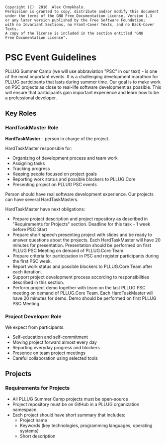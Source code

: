     Copyright (C)  2016  Alex Chmykhalo.
    Permission is granted to copy, distribute and/or modify this document
    under the terms of the GNU Free Documentation License, Version 1.3
    or any later version published by the Free Software Foundation;
    with no Invariant Sections, no Front-Cover Texts, and no Back-Cover Texts.
    A copy of the license is included in the section entitled "GNU
    Free Documentation License".

# PSC Event Guidelines

PLLUG Summer Camp (we will use abbraviation "PSC" in our text) - is one of the most important events. It is a challenging development marathon for PLLUG participants that lasts during summer time. Our goal is to make work on PSC projects as close to real-life software development as possible. This will ensure that participants gain important experience and learn how to be a professional developer.

## Key Roles

### HardTaskMaster Role
**HardTaskMaster** - person in charge of the project. 

HardTaskMaster responsible for:
 * Organizing of development process and team work
 * Assigning tasks
 * Tracking progress
 * Keeping people focused on project goals
 * Reporting work status and possible blockers to PLLUG Core 
 * Presenting project on PLLUG PSC events

Person should have real software development experience. Our projects can have several HardTaskMasters.

HardTaskMaster have next obligations:
 * Prepare project description and project repository as described in "Requirements for Projects" section. Deadline for this task - 1 week before PSC Start 
 * Prepare short speech presenting project with slides and be ready to answer questions about the projects. Each HardTaskMaster will have 20 minutes for presentation. Presentation should be performed on first PLLUG PSC Meeting on demand of PLLUG.Core Team.
 * Prepare criteria for participation in PSC and register participants during the first PSC week.
 * Report work status and possible blockers to PLLUG.Core Team after each iteration. 
 * Support project development process according to responsibilities described in this section.
 * Perform project demo together with team on the last PLLUG PSC meeting on demand of PLLUG.Core Team. Each HardTaskMaster will have 20 minutes for demo. Demo should be performed on first PLLUG PSC Meeting.

### Project Developer Role
We expect from participants:
 * Self-education and self-commitment
 * Moving project forward almost every day
 * Reporting everyday progress and blockers
 * Presence on team project meetings
 * Careful collaboration using selected tools


## Projects

### Requirements for Projects

* All PLLUG Summer Camp projects must be open-source
* Project repository must be on GitHub  in a PLLUG organization namespace.
* Each project should have short summary that includes: 
  * Project name
  * Keywords (key technologies, programming languages, operating systems)
  * Short description  




